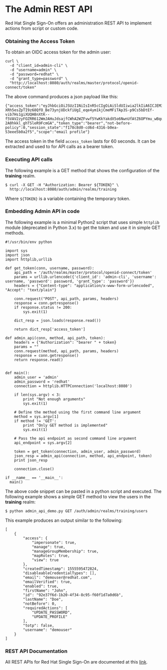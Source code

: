 # The Admin REST API
Red Hat Single Sign-On offers an administration REST API to implement actions
from script or custom code.

### Obtaining the Access Token
To obtain an OIDC access token for the admin user:
```
curl \
  -d "client_id=admin-cli" \
  -d "username=admin" \
  -d "password=redhat" \
  -d "grant_type=password" \
  "http://localhost:8080/auth/realms/master/protocol/openid-connect/token"
```

The above command produces a json payload like this:

```
{"access_token":"eyJhbGciOiJSUzI1NiIsInR5cCIgOiAiSldUIiwia2lkIiA6ICJEM3Bzc0MtRnp1VzNsSndXTFViaDI3aDByUGxBVWtZMFRSS0VMZjZ1VVJFIn0.eyJqdGkiOiJiYjAyZmI4MS0zY2NlLTRiYjctOTVmNC04YzI0NGUyZTMzMDYiLCJleHAiOjE1NTU0NDExMjEsIm5iZiI6MCwiaWF0IjoxNTU1NDQxMDYxLCJpc3MiOiJodHRwOi8vbG9jYWxob3N0OjgwODAvYXV0aC9yZWFsbXMvbWFzdGVyIiwic3ViIjoiN2Q2NDg4YzAtMWUwNi00NTczLThiZGEtYzcyNjdiODhjMmI4IiwidHlwIjoiQmVhcmVyIiwiYXpwIjoiYWRtaW4tY2xpIiwiYXV0aF90aW1lIjowLCJzZXNzaW9uX3N0YXRlIjoiZjE3OGM4ZDAtY2Q2ZC00MzE2LWIwZWEtNTNlZWU1YjBhMmY1IiwiYWNyIjoiMSIsInNjb3BlIjoiZW1haWwgcHJvZmlsZSIsImVtYWlsX3ZlcmlmaWVkIjpmYWxzZSwicHJlZmVycmVkX3VzZXJuYW1lIjoiYWRtaW4ifQ.RCf9RVg7cddZf3yU8VoiVGglNasVl7JtWrkt_o8swLcmJxuVQQ7Iga_38bqZcoHYEiMIdwGmoqCfZ5iftHvUX9L4EwECe2_Eaj6HXxMoc89cRdjJOXsCy7FpzdaB1b_k2LN5Wt6Gs6PeVRVy72dFAGNt5c77Nf8OzrbEEXP-XRh5esZpTI9z68QfO_Be73ynjUDckfiUgI_eqe4ym1kjCmeMFiTAp3S-p9Cs5bDtEf-vib7Hs1giXUQH8nXtK--f5VAV2zyFOZRR612WmJAHuJdsajfCWhA2WZFvwf5YwKkYakdX5o6NwnUfAtZ6OPYmu_wBquncYMssL57pCAAW5g","expires_in":60,"refresh_expires_in":1800,"refresh_token":"eyJhbGciOiJIUzI1NiIsInR5cCIgOiAiSldUIiwia2lkIiA6ICIyODgxMmVmZi0zNDc4LTRiOGQtYWNiMS04NGM5MTFkMGI1MDAifQ.eyJqdGkiOiIwMzc4MmI5My1hM2VjLTQxMWQtYTM1OC1mYzgyZWJlMWE5ZmYiLCJleHAiOjE1NTU0NDI4NjEsIm5iZiI6MCwiaWF0IjoxNTU1NDQxMDYxLCJpc3MiOiJodHRwOi8vbG9jYWxob3N0OjgwODAvYXV0aC9yZWFsbXMvbWFzdGVyIiwiYXVkIjoiaHR0cDovL2xvY2FsaG9zdDo4MDgwL2F1dGgvcmVhbG1zL21hc3RlciIsInN1YiI6IjdkNjQ4OGMwLTFlMDYtNDU3My04YmRhLWM3MjY3Yjg4YzJiOCIsInR5cCI6IlJlZnJlc2giLCJhenAiOiJhZG1pbi1jbGkiLCJhdXRoX3RpbWUiOjAsInNlc3Npb25fc3RhdGUiOiJmMTc4YzhkMC1jZDZkLTQzMTYtYjBlYS01M2VlZTViMGEyZjUiLCJzY29wZSI6ImVtYWlsIHByb2ZpbGUifQ.Q7H4kO20H21yyy63Hduz1-2A0hkkl_ghTSleR9FcmGA","token_type":"bearer","not-before-policy":0,"session_state":"f178c8d0-cd6d-4316-b0ea-53eee5b0a2f5","scope":"email profile"}
```

The access token in the field `access_token` lasts for 60 seconds. It can be
extracted and used to for API calls as a bearer token.

### Executing API calls
The following example is a GET method that shows the configuration of the
**training** realm.

```
$ curl -X GET -H "Authorization: Bearer ${TOKEN}" \
  http://localhost:8080/auth/admin/realms/training
```

Where `${TOKEN}` is a variable containing the temporary token.

### Embedding Admin API in code
The following example is a minimal Python2 script that uses simple `httplib`
module (deprecated in Python 3.x) to get the token and use it in simple GET methods.

```
#!/usr/bin/env python

import sys
import json
import httplib,urllib

def get_token(conn, username, password):
    api_path = '/auth/realms/master/protocol/openid-connect/token'
    params = urllib.urlencode({'client_id': 'admin-cli', 'username': username, 'password': password, 'grant_type': 'password'})
    headers = {"Content-type": "application/x-www-form-urlencoded", "Accept": "text/plain"}

    conn.request("POST", api_path, params, headers)
    response = conn.getresponse()
    if response.status != 200:
        sys.exit(1)

    dict_resp = json.loads(response.read())

    return dict_resp['access_token']

def admin_api(conn, method, api_path, token):
    headers = {"Authorization": "bearer " + token}
    params = ""
    conn.request(method, api_path, params, headers)
    response = conn.getresponse()
    return response.read()


def main():
    admin_user = 'admin'
    admin_password = 'redhat'
    connection = httplib.HTTPConnection('localhost:8080')

    if len(sys.argv) < 3:
        print "Not enough arguments"
        sys.exit(1)

    # Define the method using the first command line argument
    method = sys.argv[1]
    if method != 'GET':
        print "Only GET method is implemented"
        sys.exit(1)

    # Pass the api endpoint as second command line argument
    api_endpoint = sys.argv[2]

    token = get_token(connection, admin_user, admin_password)
    json_resp = admin_api(connection, method, api_endpoint, token)
    print json_resp

    connection.close()

if __name__ == '__main__':
  main()
```

The above code snippet can be pasted in a python script and executed. The
following example shows a simple GET method to view the users in the **training**
realm:

```
$ python admin_api_demo.py GET /auth/admin/realms/training/users
```

This example produces an output similar to the following:

```
[
    {
        "access": {
            "impersonate": true,
            "manage": true,
            "manageGroupMembership": true,
            "mapRoles": true,
            "view": true
        },
        "createdTimestamp": 1555595472824,
        "disableableCredentialTypes": [],
        "email": "demouser@redhat.com",
        "emailVerified": true,
        "enabled": true,
        "firstName": "John",
        "id": "92e37f6d-1b20-4f34-8c95-f60f1d7a0d6b",
        "lastName": "Doe",
        "notBefore": 0,
        "requiredActions": [
            "UPDATE_PASSWORD",
            "UPDATE_PROFILE"
        ],
        "totp": false,
        "username": "demouser"
    }
]
```

### REST API Documentation
All REST APIs for Red Hat Single Sign-On are documented at this [link](https://access.redhat.com/webassets/avalon/d/red-hat-single-sign-on/version-7.3/restapi/).
